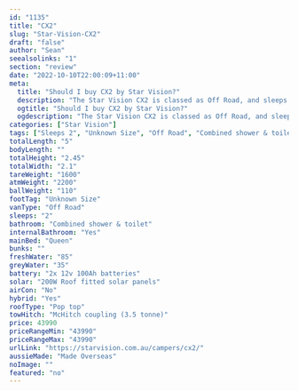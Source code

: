 ```yaml
---
id: "1135"
title: "CX2"
slug: "Star-Vision-CX2"
draft: "false"
author: "Sean"
seealsolinks: "1"
section: "review"
date: "2022-10-10T22:00:09+11:00"
meta:
  title: "Should I buy CX2 by Star Vision?"
  description: "The Star Vision CX2 is classed as Off Road, and sleeps 2 people. It is Made Overseas and comes in at Unknown Size. It generally has Combined shower & toilet."
  ogtitle: "Should I buy CX2 by Star Vision?"
  ogdescription: "The Star Vision CX2 is classed as Off Road, and sleeps 2 people. It is Made Overseas and comes in at Unknown Size. It generally has Combined shower & toilet."
categories: ["Star Vision"]
tags: ["Sleeps 2", "Unknown Size", "Off Road", "Combined shower & toilet", "Pop top", "Under 50k", "Made Overseas"]
totalLength: "5"
bodyLength: ""
totalHeight: "2.45"
totalWidth: "2.1"
tareWeight: "1600"
atmWeight: "2200"
ballWeight: "110"
footTag: "Unknown Size"
vanType: "Off Road"
sleeps: "2"
bathroom: "Combined shower & toilet"
internalBathroom: "Yes"
mainBed: "Queen"
bunks: ""
freshWater: "85"
greyWater: "35"
battery: "2x 12v 100Ah batteries"
solar: "200W Roof fitted solar panels"
airCon: "No"
hybrid: "Yes"
roofType: "Pop top"
towHitch: "McHitch coupling (3.5 tonne)"
price: 43990
priceRangeMin: "43990"
priceRangeMax: "43990"
urlLink: "https://starvision.com.au/campers/cx2/"
aussieMade: "Made Overseas"
noImage: ""
featured: "no"
---
```

